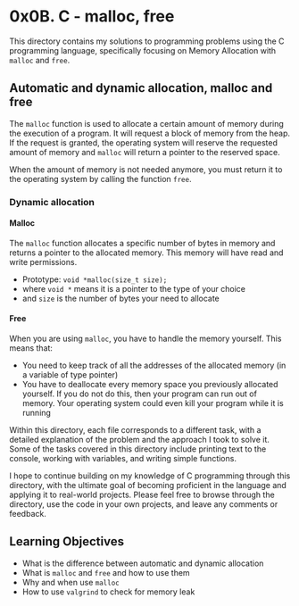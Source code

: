 # 0x0B. C - malloc, free

This directory contains my solutions to programming problems using the C programming language, specifically focusing on Memory Allocation with ```malloc``` and ```free```.

## Automatic and dynamic allocation, malloc and free

The ```malloc``` function is used to allocate a certain amount of memory during the execution of a program. It will request a block of memory from the heap. If the request is granted, the operating system will reserve the requested amount of memory and ```malloc``` will return a pointer to the reserved space.

When the amount of memory is not needed anymore, you must return it to the operating system by calling the function ```free```.

### Dynamic allocation

#### Malloc

The ```malloc``` function allocates a specific number of bytes in memory and returns a pointer to the allocated memory. This memory will have read and write permissions.

- Prototype: ```void *malloc(size_t size);```
- where ```void *``` means it is a pointer to the type of your choice
- and ```size``` is the number of bytes your need to allocate

#### Free

When you are using ```malloc```, you have to handle the memory yourself. This means that:

- You need to keep track of all the addresses of the allocated memory (in a variable of type pointer)
- You have to deallocate every memory space you previously allocated yourself. If you do not do this, then your program can run out of memory. Your operating system could even kill your program while it is running

Within this directory, each file corresponds to a different task, with a detailed explanation of the problem and the approach I took to solve it. Some of the tasks covered in this directory include printing text to the console, working with variables, and writing simple functions.

I hope to continue building on my knowledge of C programming through this directory, with the ultimate goal of becoming proficient in the language and applying it to real-world projects. Please feel free to browse through the directory, use the code in your own projects, and leave any comments or feedback.

## Learning Objectives

- What is the difference between automatic and dynamic allocation
- What is ```malloc``` and ```free``` and how to use them
- Why and when use ```malloc```
- How to use ```valgrind``` to check for memory leak
